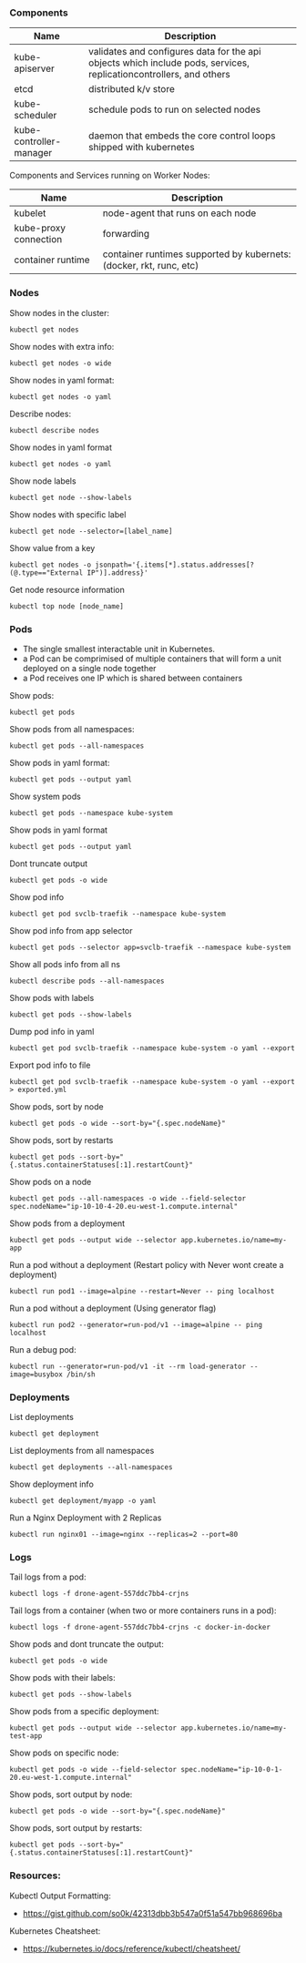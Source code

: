 ### Components

| Name                    | Description                                                                                                        |
| ----------------------- | ------------------------------------------------------------------------------------------------------------------ |
| kube-apiserver          | validates and configures data for the api objects which include pods, services, replicationcontrollers, and others |
| etcd                    | distributed k/v store                                                                                              |
| kube-scheduler          | schedule pods to run on selected nodes                                                                             |
| kube-controller-manager | daemon that embeds the core control loops shipped with kubernetes                                                  |

Components and Services running on Worker Nodes:

| Name                  | Description                                                         |
| --------------------- | ------------------------------------------------------------------- |
| kubelet               | node-agent that runs on each node                                   |
| kube-proxy connection | forwarding                                                          |
| container runtime     | container runtimes supported by kubernets: (docker, rkt, runc, etc) |

### Nodes

Show nodes in the cluster:

```
kubectl get nodes
```

Show nodes with extra info:

```
kubectl get nodes -o wide
```

Show nodes in yaml format:

```
kubectl get nodes -o yaml
```

Describe nodes:

```
kubectl describe nodes
```

Show nodes in yaml format

```
kubectl get nodes -o yaml
```

Show node labels

```
kubectl get node --show-labels
```

Show nodes with specific label

```
kubectl get node --selector=[label_name]
```

Show value from a key

```
kubectl get nodes -o jsonpath='{.items[*].status.addresses[?(@.type=="External IP")].address}'
```

Get node resource information

```
kubectl top node [node_name]
```

### Pods

- The single smallest interactable unit in Kubernetes.
- a Pod can be comprimised of multiple containers that will form a unit deployed on a single node together
- a Pod receives one IP which is shared between containers

Show pods:

```
kubectl get pods
```

Show pods from all namespaces:

```
kubectl get pods --all-namespaces
```

Show pods in yaml format:

```
kubectl get pods --output yaml
```

Show system pods

```
kubectl get pods --namespace kube-system
```

Show pods in yaml format

```
kubectl get pods --output yaml
```

Dont truncate output

```
kubectl get pods -o wide
```

Show pod info

```
kubectl get pod svclb-traefik --namespace kube-system
```

Show pod info from app selector

```
kubectl get pods --selector app=svclb-traefik --namespace kube-system
```

Show all pods info from all ns

```
kubectl describe pods --all-namespaces
```

Show pods with labels

```
kubectl get pods --show-labels
```

Dump pod info in yaml

```
kubectl get pod svclb-traefik --namespace kube-system -o yaml --export
```

Export pod info to file

```
kubectl get pod svclb-traefik --namespace kube-system -o yaml --export > exported.yml
```

Show pods, sort by node

```
kubectl get pods -o wide --sort-by="{.spec.nodeName}"
```

Show pods, sort by restarts

```
kubectl get pods --sort-by="{.status.containerStatuses[:1].restartCount}"
```

Show pods on a node

```
kubectl get pods --all-namespaces -o wide --field-selector spec.nodeName="ip-10-10-4-20.eu-west-1.compute.internal"
```

Show pods from a deployment

```
kubectl get pods --output wide --selector app.kubernetes.io/name=my-app
```

Run a pod without a deployment (Restart policy with Never wont create a deployment)

```
kubectl run pod1 --image=alpine --restart=Never -- ping localhost
```

Run a pod without a deployment (Using generator flag)

```
kubectl run pod2 --generator=run-pod/v1 --image=alpine -- ping localhost
```

Run a debug pod:

```
kubectl run --generator=run-pod/v1 -it --rm load-generator --image=busybox /bin/sh
```

### Deployments

List deployments

```
kubectl get deployment
```

List deployments from all namespaces

```
kubectl get deployments --all-namespaces
```

Show deployment info

```
kubectl get deployment/myapp -o yaml
```

Run a Nginx Deployment with 2 Replicas

```
kubectl run nginx01 --image=nginx --replicas=2 --port=80
```

### Logs

Tail logs from a pod:

```
kubectl logs -f drone-agent-557ddc7bb4-crjns
```

Tail logs from a container (when two or more containers runs in a pod):

```
kubectl logs -f drone-agent-557ddc7bb4-crjns -c docker-in-docker
```

Show pods and dont truncate the output:

```
kubectl get pods -o wide
```

Show pods with their labels:

```
kubectl get pods --show-labels
```

Show pods from a specific deployment:

```
kubectl get pods --output wide --selector app.kubernetes.io/name=my-test-app
```

Show pods on specific node:

```
kubectl get pods -o wide --field-selector spec.nodeName="ip-10-0-1-20.eu-west-1.compute.internal"
```

Show pods, sort output by node:

```
kubectl get pods -o wide --sort-by="{.spec.nodeName}"
```

Show pods, sort output by restarts:

```
kubectl get pods --sort-by="{.status.containerStatuses[:1].restartCount}"
```

### Resources:

Kubectl Output Formatting:

- https://gist.github.com/so0k/42313dbb3b547a0f51a547bb968696ba

Kubernetes Cheatsheet:

- https://kubernetes.io/docs/reference/kubectl/cheatsheet/
